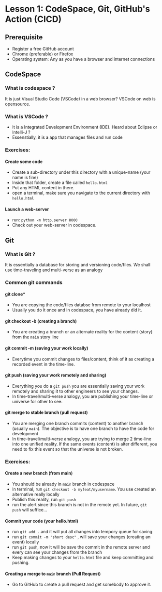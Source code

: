 # Lesson 1: CodeSpace, Git, GitHub's Action (CICD)

## Prerequisite
- Register a free GitHub account
- Chrome (preferable) or Firefox
- Operating system: Any as you have a browser and internet connections

## CodeSpace

### What is codespace ?
It is just Visual Studio Code (VSCode) in a web browser? VSCode on web is opensource.

### What is VSCode ?
- It is a Integrated Development Environment (IDE). Heard about Eclipse or Intelli-J ?
- Essenstially, it is a app that manages files and run code

### Exercises:

#### Create some code
- Create a sub-directory under this directory with a unique-name (your name is fine)
- Inside that folder, create a file called `hello.html`
- Put any HTML content in there.
- open a terminal, make sure you navigate to the current directory with `hello.html`

#### Launch a web-server
- run: `python -m http.server 8000`
- Check out your web-server in codespace.

## Git

### What is Git ?
It is essentially a database for storing and versioning code/files. We shall use time-traveling and multi-verse as an analogy

### Common git commands

#### git clone*
- You are copying the code/files databse from remote to your localhost
- Usually you do it once and in codespace, you have already did it.

#### git checkout -b (creating a branch)
- You are creating a branch or an alternate reality for the content (story) from the `main` story line

#### git commit -m (saving your work locally)
- Everytime you commit changes to files/content, think of it as creating a recorded event in the time-line.

#### git push (saving your work remotely and sharing)
- Everything you do a `git push` you are essentially saving your work remotely and sharing it to other engineers to see your changes. 
- In time-travel/multi-verse analogy, you are publishing your time-line or universe for other to see.

#### git merge to stable branch (pull request)
- You are merging one branch commits (content) to another branch (usually `main`). The objective is to have one branch to have the code for development
- In time-travel/multi-verse analogy, you are trying to merge 2 time-line into one unified reality. If the same events (content) is alter different, you need to fix this event so that the universe is not broken.

### Exercises:

#### Create a new branch (from main)
- You should be already in `main` branch in codespace
- In terminal, run `git checkout -b myfeat/myusername`. You use created an alternative really locally
- Publish this reality, run `git push`
- run the alert since this branch is not in the remote yet. In future, `git push` will suffice...

#### Commit your code (your hello.html)
- run `git add .` and it will put all changes into tempory queue for saving
- run `git commit -m "short desc"` , will save your changes (creating an event) locally
- run `git push`, now it will be save the commit in the remote server and every can see your changes from the branch
- Keep making changes to your `hello.html` file and keep committing and pushing.

#### Creating a merge to `main` branch (Pull Request)
- Go to GitHub to create a pull request and get somebody to approve it.






